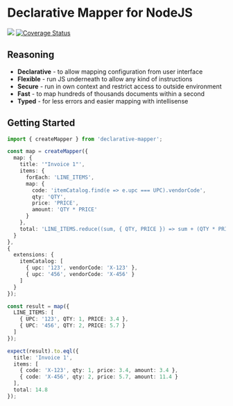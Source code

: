 Declarative Mapper for NodeJS
=============================

[![](https://github.com/snatalenko/declarative-mapper/workflows/Tests/badge.svg)](https://github.com/snatalenko/declarative-mapper/actions)
[![Coverage Status](https://coveralls.io/repos/github/snatalenko/declarative-mapper/badge.svg?branch=master)](https://coveralls.io/github/snatalenko/declarative-mapper?branch=master)

## Reasoning

- **Declarative** - to allow mapping configuration from user interface
- **Flexible** - run JS underneath to allow any kind of instructions
- **Secure** - run in own context and restrict access to outside environment
- **Fast** - to map hundreds of thousands documents within a second
- **Typed** - for less errors and easier mapping with intellisense


## Getting Started

```ts
import { createMapper } from 'declarative-mapper';

const map = createMapper({
  map: {
    title: '"Invoice 1"',
    items: {
      forEach: 'LINE_ITEMS',
      map: {
        code: 'itemCatalog.find(e => e.upc === UPC).vendorCode',
        qty: 'QTY',
        price: 'PRICE',
        amount: 'QTY * PRICE'
      }
    },
    total: 'LINE_ITEMS.reduce((sum, { QTY, PRICE }) => sum + (QTY * PRICE), 0)'
  }
},
{
  extensions: {
    itemCatalog: [
      { upc: '123', vendorCode: 'X-123' },
      { upc: '456', vendorCode: 'X-456' }
    ]
  }
});

const result = map({
  LINE_ITEMS: [
    { UPC: '123', QTY: 1, PRICE: 3.4 },
    { UPC: '456', QTY: 2, PRICE: 5.7 }
  ]
});

expect(result).to.eql({
  title: 'Invoice 1',
  items: [
    { code: 'X-123', qty: 1, price: 3.4, amount: 3.4 },
    { code: 'X-456', qty: 2, price: 5.7, amount: 11.4 }
  ],
  total: 14.8
});
```

